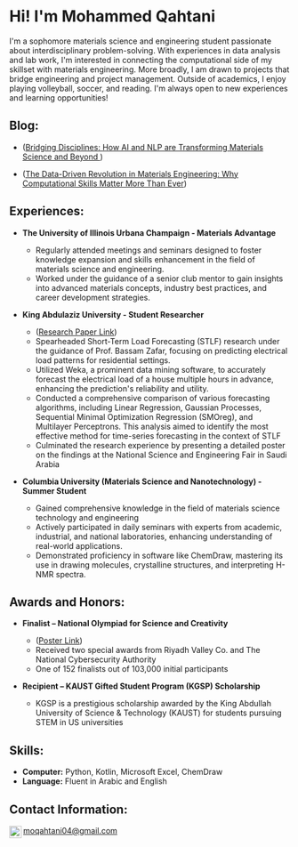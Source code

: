 <h1> Hi! I'm Mohammed Qahtani <br/><a 

<h2> </h2>

I'm a sophomore materials science and engineering student passionate about interdisciplinary problem-solving. With experiences in data analysis and lab work, I'm interested in connecting the computational side of my skillset with materials engineering. More broadly, I am drawn to projects that bridge engineering and project management. Outside of academics, I enjoy playing volleyball, soccer, and reading.
I'm always open to new experiences and learning opportunities!




<h2> Blog:</h2>

- ([Bridging Disciplines: How AI and NLP are Transforming Materials Science and Beyond
](https://github.com/Mohammed-qahtani/Mohammed-qahtani/blob/main/BADM%20261%20-%20Mohammed%20Qahtani_BlogPost1.pdf))

- ([The Data-Driven Revolution in Materials Engineering: Why Computational Skills Matter More Than Ever](https://github.com/Mohammed-qahtani/Mohammed-qahtani/blob/main/BADM%20261%20-%20Mohammed%20Qahtani_BlogPost2.pdf))
 
<h2> Experiences:</h2>

- <b> The University of Illinois Urbana Champaign - Materials Advantage </b>

    - Regularly attended meetings and seminars designed to foster knowledge expansion and skills enhancement in the field of materials science and engineering.
    - Worked under the guidance of a senior club mentor to gain insights into advanced materials concepts, industry best practices, and career development strategies.

  
- <b> King Abdulaziz University - Student Researcher </b>
   
    - ([Research Paper Link](https://github.com/Mohammed-qahtani/Mohammed-qahtani/blob/main/BADM261_Research.pdf))
    - Spearheaded Short-Term Load Forecasting (STLF) research under the guidance of Prof. Bassam Zafar, focusing on predicting electrical load patterns for residential settings.
    - Utilized Weka, a prominent data mining software, to accurately forecast the electrical load of a house multiple hours in advance, enhancing the prediction's reliability and utility.
    - Conducted a comprehensive comparison of various forecasting algorithms, including Linear Regression, Gaussian Processes, Sequential Minimal Optimization Regression (SMOreg), and Multilayer Perceptrons. This analysis aimed to identify the most effective method for time-series forecasting in the context of STLF
    - Culminated the research experience by presenting a detailed poster on the findings at the National Science and Engineering Fair in Saudi Arabia


 
 - <b> Columbia University (Materials Science and Nanotechnology) - Summer Student </b>

    - Gained comprehensive knowledge in the field of materials science technology and engineering
    - Actively participated in daily seminars with experts from academic, industrial, and national laboratories, enhancing understanding of real-world applications.
    - Demonstrated proficiency in software like ChemDraw, mastering its use in drawing molecules, crystalline structures, and interpreting H-NMR spectra.

<h2>  Awards and Honors:</h2>

-  <b> Finalist – National Olympiad for Science and Creativity </b>

    - ([Poster Link](https://github.com/Mohammed-qahtani/Mohammed-qahtani/blob/main/BADM261_Poster.pdf))
    - Received two special awards from Riyadh Valley Co. and The National Cybersecurity Authority
    - One of 152 finalists out of 103,000 initial participants
 
-  <b> Recipient – KAUST Gifted Student Program (KGSP) Scholarship</b>

    - KGSP is a prestigious scholarship awarded by the King Abdullah University of Science & Technology (KAUST) for students pursuing STEM in US universities
 
<h2>  Skills:</h2>

- <b> Computer:</b> Python, Kotlin, Microsoft Excel, ChemDraw
- <b> Language:</b> Fluent in Arabic and English

<h2> Contact Information:</h2>



[<img align="left" alt="MQ-567456228 | LinkedIn" width="22px" src="https://cdn.jsdelivr.net/npm/simple-icons@v3/icons/linkedin.svg" />][linkedin]

[linkedin]: https://www.linkedin.com/in/moqahtani
moqahtani04@gmail.com
